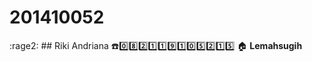 # 201410052
:rage2: ## Riki Andriana
:phone::zero::eight::two::one::one::nine::one::zero::five::two::one::five:
:house: **Lemahsugih**
